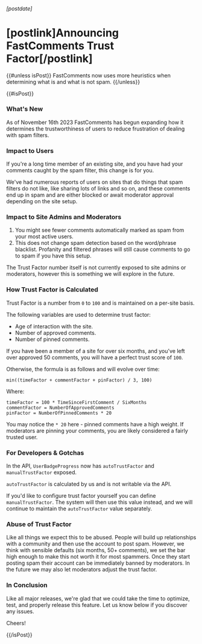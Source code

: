 ###### [postdate]
# [postlink]Announcing FastComments Trust Factor[/postlink]

{{#unless isPost}}
FastComments now uses more heuristics when determining what is and what is not spam.
{{/unless}}

{{#isPost}}

### What's New

As of November 16th 2023 FastComments has begun expanding how it determines the trustworthiness
of users to reduce frustration of dealing with spam filters.

### Impact to Users

If you're a long time member of an existing site, and you have had your comments caught
by the spam filter, this change is for you.

We've had numerous reports of users on sites that do things that spam filters do not like, like sharing lots of links and so on, and these
comments end up in spam and are either blocked or await moderator approval depending on the site setup.

### Impact to Site Admins and Moderators

1. You might see fewer comments automatically marked as spam from your most active users.
2. This does not change spam detection based on the word/phrase blacklist. Profanity and filtered phrases will still cause comments to go to spam if you have this setup.

The Trust Factor number itself is not currently exposed to site admins or moderators, however
this is something we will explore in the future.

### How Trust Factor is Calculated

Trust Factor is a number from `0` to `100` and is maintained on a per-site basis.

The following variables are used to determine trust factor:

- Age of interaction with the site.
- Number of approved comments.
- Number of pinned comments.

If you have been a member of a site for over six months, and you've left over approved 50 comments,
you will have a perfect trust score of `100`.

Otherwise, the formula is as follows and will evolve over time:

    min((timeFactor + commentFactor + pinFactor) / 3, 100)

Where:

    timeFactor = 100 * TimeSinceFirstComment / SixMonths
    commentFactor = NumberOfApprovedComments
    pinFactor = NumberOfPinnedComments * 20

You may notice the `* 20` here - pinned comments have a high weight. If moderators are pinning
your comments, you are likely considered a fairly trusted user.

### For Developers & Gotchas

In the API, `UserBadgeProgress` now has `autoTrustFactor` and `manualTrustFactor` exposed.

`autoTrustFactor` is calculated by us and is not writable via the API.

If you'd like to configure trust factor yourself you can define `manualTrustFactor`. The system
will then use this value instead, and we will continue to maintain the `autoTrustFactor` value separately.

### Abuse of Trust Factor

Like all things we expect this to be abused. People will build up relationships with a community and then use
the account to post spam. However, we think with sensible defaults (six months, 50+ comments), we set the bar
high enough to make this not worth it for most spammers. Once they start posting spam their account can be immediately
banned by moderators. In the future we may also let moderators adjust the trust factor.

### In Conclusion

Like all major releases, we're glad that we could take the time to optimize, test, and properly release this feature. Let us know
below if you discover any issues.

Cheers!

{{/isPost}}

